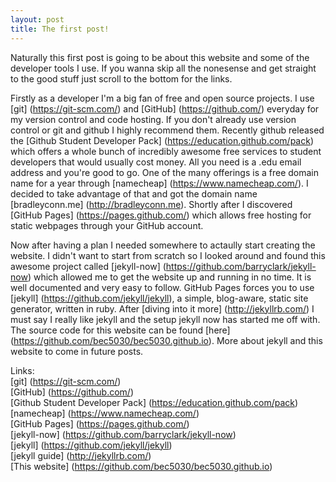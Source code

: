 ```yaml
---
layout: post
title: The first post!
---
```


Naturally this first post is going to be about this website and some of the developer tools I use. If you wanna skip all the nonesense and get straight to the good stuff just scroll to the bottom for the links.

Firstly as a developer I'm a big fan of free and open source projects. I use [git] (https://git-scm.com/) and [GitHub] (https://github.com/) everyday for my version control and code hosting. If you don't already use version control or git and github I highly recommend them. Recently github released the [Github Student Developer Pack] (https://education.github.com/pack) which offers a whole bunch of incredibly awesome free services to student developers that would usually cost money. All you need is a .edu email address and you're good to go. One of the many offerings is a free domain name for a year through [namecheap] (https://www.namecheap.com/). I decided to take advantage of that and got the domain name [bradleyconn.me] (http://bradleyconn.me). Shortly after I discovered [GitHub Pages] (https://pages.github.com/) which allows free hosting for static webpages through your GitHub account. 

Now after having a plan I needed somewhere to actaully start creating the website. I didn't want to start from scratch so I looked around and found this awesome project called [jekyll-now] (https://github.com/barryclark/jekyll-now) which allowed me to get the website up and running in no time. It is well documented and very easy to follow. GitHub Pages forces you to use [jekyll] (https://github.com/jekyll/jekyll), a simple, blog-aware, static site generator, written in ruby. After [diving into it more] (http://jekyllrb.com/) I must say I really like jekyll and the setup jekyll now has started me off with. The source code for this website can be found [here] (https://github.com/bec5030/bec5030.github.io).  More about jekyll and this website to come in future posts.

Links:  
[git] (https://git-scm.com/)  
[GitHub] (https://github.com/)  
[Github Student Developer Pack] (https://education.github.com/pack)  
[namecheap] (https://www.namecheap.com/)  
[GitHub Pages] (https://pages.github.com/)  
[jekyll-now] (https://github.com/barryclark/jekyll-now)  
[jekyll] (https://github.com/jekyll/jekyll)  
[jekyll guide] (http://jekyllrb.com/)  
[This website] (https://github.com/bec5030/bec5030.github.io)  
